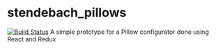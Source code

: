 # stendebach_pillows
[![Build Status](https://semaphoreci.com/api/v1/andresilveirah/stendebach_pillows/branches/master/shields_badge.svg)](https://semaphoreci.com/andresilveirah/stendebach_pillows)
A simple prototype for a Pillow configurator done using React and Redux
